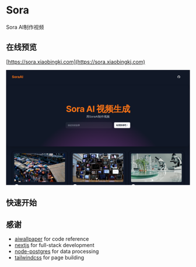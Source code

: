 # Sora

Sora AI制作视频

## 在线预览

[https://sora.xiaobingkj.com](https://sora.xiaobingkj.com)

![preview](./preview.png)

## 快速开始

## 感谢

- [aiwallpaper](https://aiwallpaper.shop) for code reference
- [nextjs](https://nextjs.org/docs) for full-stack development
- [node-postgres](https://node-postgres.com/) for data processing
- [tailwindcss](https://tailwindcss.com/) for page building
